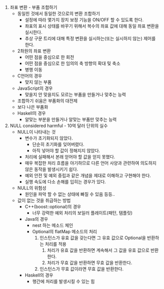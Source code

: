 1. 좌표 변환 - 부품 조합하기
    - 동일힌 것에서 동일한 것으로의 변환 조합하기
        - 설정에 따라 몇가지 장치 보정 기능을 ON/OFF 할 수 있도록 한다.
        - 좌표의 표시 상태를 바꾸기 위해서 복수의 좌표 값에 대해 동일 좌표 변환을 실시한다.
        - 추상 구문 트리에 대해 특정 변환을 실시하는(또는 실시하지 않는) 제어를 한다.
    - 2촤원의 좌표 변환
        - 어떤 점을 중심으로 한 회전
        - 어떤 점을 중심으로 한 임의의 축 방향의 확대 및 축소
        - 병행 이동
    - C언어의 경우
        - 맞지 않는 부품
    - JavaScript의 경우
        - 맞을지 안 맞을지도 모르는 부품을 만들거나 맞추는 능력
    - 조합하기 쉬움은 부품화의 대전제
    - 보다 나은 부품화
    - Haskell의 경우
        - 알맞는 부분을 만들거나 알맞는 부품만 맞추는 능력
2. NULL considered harmful - 10억 달러 단위의 실수
    - NULL이 나타내는 것
        - 변수가 초기화되지 않았다.
            - 단순히 초기화를 잊어버렸다.
            - 아직 넣어야 할 값이 정해지지 않았다.
        - 처리에 실패해서 본래 얻어야 할 값을 얻지 못했다.
        - 매우 복잡한 처리 흐름을 야기하므로 다른 언어 사양과 관련하여 의도하지 않은 동작을 발생시키기 쉽다.
        - 예외 안전 및 예외 중립과 같은 개념을 제대로 이해하고 구현해야 한다.
        - 실행 속도에 다소 손해를 입히는 경우가 있다.
    - NULL의 위험성
        - 원인을 파악 할 수 없는 상태에 빠질 수 있음 등등..
    - 값이 없는 것을 취급하는 방법
        - C++(boost::optional)의 경우
            - 너무 강력한 예외 처리의 보일러 플레이트(패턴, 템플릿)
        - Java의 경우
            - nest 하는 메소드 체인
            - Optional의 flatMap 메소드의 처리
                1. 인스턴스가 유효 값을 갖는다면 그 유효 값으로 Optional을 반환하는 처리를 적용
                    1. 처리가 유효 값을 반환하면 계속해서 그 값을 유효 값으로 반환한다.
                    2. 처리가 무효 값을 반환하면 무효 값을 반환한다.
                2. 인스턴스가 무효 값이라면 무효 값을 반환한다.
        - Haskell의 경우
            - 행간에 처리를 발생시킬 수 있는 힘